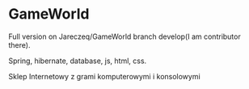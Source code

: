 # GameWorld

Full version on Jareczeq/GameWorld branch develop(I am contributor there).

Spring, hibernate, database, js, html, css.

Sklep Internetowy z grami komputerowymi i konsolowymi
